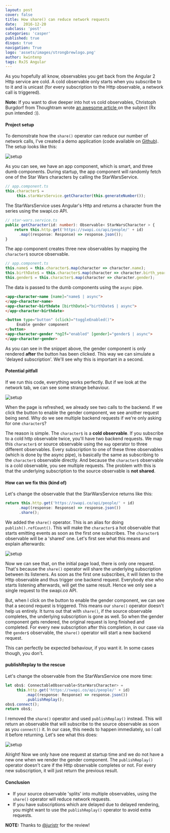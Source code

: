 ```yaml
---
layout: post
cover: false
title: How share() can reduce network requests
date:   2016-12-20
subclass: 'post'
categories: 'casper'
published: true
disqus: true
navigation: True
logo: 'assets/images/strongbrewlogo.png'
author: kwintenp
tags: RxJS Angular
---
```

As you hopefully all know, observables you get back from the Angular 2 Http service are cold. A cold observable only starts when you subscribe to to it and is unicast (for every subscription to the Http observable, a network call is triggered).

**Note:** If you want to dive deeper into hot vs cold observables, Christoph Burgdorf from Thoughtram wrote <a href="http://blog.thoughtram.io/angular/2016/06/16/cold-vs-hot-observables.html" target="_blank">an awesome article </a> on the subject (Rx pun intended :)).

#### Project setup

To demonstrate how the `share()` operator can reduce our number of network calls, I've created a demo application (code available on <a href="https://github.com/KwintenP/save-netwerk-requests-with-share" target="_blank">Github</a>). The setup looks like this:

![setup](https://www.dropbox.com/s/d87po1zbp2ri11u/Screenshot%202016-12-15%2020.08.33.png?raw=1)

As you can see, we have an app component, which is smart, and three dumb components. During startup, the app component will randomly fetch one of the Star Wars characters by calling the StarWarsService.

```typescript
// app.component.ts
this.character$ =
     this.starWarsService.getCharacter(this.generateNumber());
```

The StarWarsService uses Angular's Http and returns a character from the series using the swapi.co API.

```typescript
// star-wars.service.ts
public getCharacter(id: number): Observable< StarWarsCharacter > {
    return this.http.get('https://swapi.co/api/people/' + id)
      .map((response: Response) => response.json());
}
```


The app component creates three new observables by mapping the `character$` source observable.

```typescript
// app.component.ts
this.name$ = this.character$.map(character => character.name);
this.birthDate$ = this.character$.map(character => character.birth_year);
this.gender$ = this.character$.map(character => character.gender);
```

The data is passed to the dumb components using the `async` pipe.

```html
<app-character-name [name]="name$ | async">
</app-character-name>
<app-character-birthdate [birthDate]="birthDate$ | async">
</app-character-birthdate>

<button type="button" (click)="toggleEnabled()">
     Enable gender component
</button>
<app-character-gender *ngIf="enabled" [gender]="gender$ | async">
</app-character-gender>
```

As you can see in the snippet above, the gender component is only rendered **after** the button has been clicked. This way we can simulate a 'delayed subscription'. We'll see why this is important in a second.

#### Potential pitfall
If we run this code, everything works perfectly. But if we look at the network tab, we can see some strange behaviour.

![setup](https://www.dropbox.com/s/j5etmgqz668v4wp/Dec-15-2016%2020-00-10.gif?raw=1)

When the page is refreshed, we already see two calls to the backend. If we click the button to enable the gender component, we see another request being send. Why do we see multiple backend requests if we're only asking for one `character$`?

The reason is simple. The `character$` is a **cold observable**. If you subscribe to a cold http observable twice, you'll have two backend requests.
We map this `character$` or source observable using the `map` operator to three different observables. Every subscription to one of these three observables (which is done by the async pipe), is basically the same as subscribing to the `character$` observable directly. And because the `character$` observable is a cold observable, you see multiple requests.
The problem with this is that the underlying subscription to the source observable is **not shared**.

#### How can we fix this (kind of)

Let's change the observable that the StarWarsService returns like this:

```typescript
return this.http.get('https://swapi.co/api/people/' + id)
      .map((response: Response) => response.json())
      .share();
```

We added the `share()` operator. This is an alias for doing `publish().refCount()`. This will make the `character$` a hot observable that starts emitting events as soon as the first one subscribes. The `character$` observable will be a 'shared' one. Let's first see what this means and explain afterwards:

![setup](https://www.dropbox.com/s/o3i03kudmutt1gk/Dec-15-2016%2019-57-47.gif?raw=1)

Now we can see that, on the initial page load, there is only one request. That's because the `share()` operator will share the underlying subscription between its listeners. As soon as the first one subscribes, it will listen to the Http observable and thus trigger one backend request. Everybody else who starts listening afterwards, will get the same result. Hence we only see a single request to the swapi.co API.


But, when I click on the button to enable the gender component, we can see that a second request is triggered. This means our `share()` operator doesn't help us entirely. It turns out that with `share()`, if the source observable completes, the underlying subscription is gone as well. So when the gender component gets rendered, the original request is long finished and completed. For every new subscription after this completion, in our case via the `gender$` observable, the `share()` operator will start a new backend request.

This can perfectly be expected behaviour, if you want it. In some cases though, you don't.

#### publishReplay to the rescue

Let's change the observable from the StarWarsService one more time:

```typescript
let obs$: ConnectableObservable<StarWarsCharacter> =
     this.http.get('https://swapi.co/api/people/' + id)
         .map((response: Response) => response.json())
         .publishReplay();
obs$.connect();
return obs$;
```

I removed the `share()` operator and used `publishReplay()` instead. This will return an observable that will subscribe to the source observable as soon as you `connect()` it. In our case, this needs to happen immediately, so I call it before returning.
Let's see what this does:

![setup](https://www.dropbox.com/s/5j4381vj8439dbb/Dec-15-2016%2019-55-20.gif?raw=1)

Alright! Now we only have one request at startup time and we do not have a new one when we render the gender component. The `publishReplay()` operator doesn't care if the Http observable completes or not. For every new subscription, it will just return the previous result.

#### Conclusion

* If your source observable 'splits' into multiple observables, using the `share()` operator will reduce network requests.
* If you have subscriptions which are delayed due to delayed rendering, you might want to use the `publishReplay()` operator to avoid extra requests.

**NOTE:** Thanks to <a href="https://twitter.com/juristr">@juristr</a> for the review!







